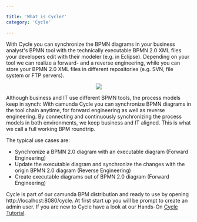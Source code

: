 ```yaml
---

title: 'What is Cycle?'
category: 'Cycle'

---
```


With Cycle you can synchronize the BPMN diagrams in your business analyst's BPMN tool with the technically executable BPMN 2.0 XML files your developers edit with their modeler (e.g. in Eclipse). Depending on your tool we can realize a forward- and a reverse engineering, while you can store your BPMN 2.0 XML files in different repositories (e.g. SVN, file system or FTP servers).

<center><img src="ref:asset:/assets/img/cycle/cycle-start-page-view.png" class="img-responsive"/></center>

Although business and IT use different BPMN tools, the process models keep in synch: With camunda Cycle you can synchronize BPMN diagrams in the tool chain anytime, for forward engineering as well as reverse engineering. By connecting and continuously synchronizing the process models in both environments, we keep business and IT aligned. This is what we call a full working BPM roundtrip.

The typical use cases are: 

* Synchronize a BPMN 2.0 diagram with an executable diagram (Forward Engineering)
* Update the executable diagram and synchronize the changes with the origin BPMN 2.0 diagram (Reverse Engineering)
* Create executable diagrams out of BPMN 2.0 diagram (Forward Engineering)

Cycle is part of our camunda BPM distribution and ready to use by opening http://localhost:8080/cycle. At first start up you will be prompt to create an admin user.
If you are new to Cycle have a look at our Hands-On [Cycle Tutorial](http://www.camunda.org/design/cycle-tutorial.html).